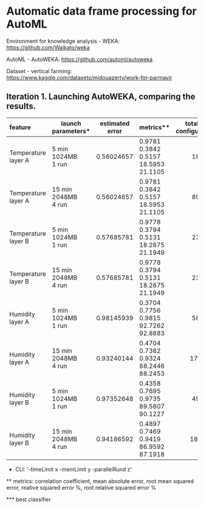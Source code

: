# Automatic data frame processing for AutoML

Environment for knowledge analysis - WEKA:
https://github.com/Waikato/weka

AutoML - AutoWEKA:
https://github.com/automl/autoweka

Dataset - vertical farming:
https://www.kaggle.com/datasets/midouazerty/work-for-parmavir

## Iteration 1. Launching AutoWEKA, comparing the results.

| feature             | launch parameters*    | estimated error  | metrics**                                            | total of configuration | result***          |
|:------------------- | --------------------- |:----------------:| ---------------------------------------------------- |:----------------------:|:------------------:|
| Temperature layer A | 5 min<br/>1024MB<br/>1 run  | 0.56024657       | 0.9781<br/>0.3842<br/>0.5157<br/>18.5953<br/>21.1105 | 18       | trees.RandomForest |
| Temperature layer A | 15 min<br/>2048MB<br/>4 run | 0.56024657       | 0.9781<br/>0.3842<br/>0.5157<br/>18.5953<br/>21.1105 | 89       | trees.RandomForest |
| Temperature layer B | 5 min<br/>1024MB<br/>1 run  | 0.57685781       | 0.9778<br/>0.3794<br/>0.5131<br/>18.2875<br/>21.1949 | 23       | trees.RandomForest |
| Temperature layer B | 15 min<br/>2048MB<br/>4 run | 0.57685781       | 0.9778<br/>0.3794<br/>0.5131<br/>18.2875<br/>21.1949 | 23       | trees.RandomForest |
| Humidity layer A    | 5 min<br/>1024MB<br/>1 run  | 0.98145939       | 0.3704<br/>0.7756<br/>0.9815<br/>92.7262<br/>92.8883 | 58       | trees.M5P          |
| Humidity layer A    | 15 min<br/>2048MB<br/>4 run | 0.93240144       | 0.4704<br/>0.7382<br/>0.9324<br/>88.2446<br/>88.2453 | 177      | trees.RandomTree   |
| Humidity layer B    | 5 min<br/>1024MB<br/>1 run  | 0.97352648       | 0.4358<br/>0.7695<br/>0.9735<br/>89.5807<br/>90.1227 | 49       | trees.M5P          |
| Humidity layer B    | 15 min<br/>2048MB<br/>4 run | 0.94186592       | 0.4897<br/>0.7469<br/>0.9419<br/>86.9592<br/>87.1918 | 182      | trees.M5P          |

* CLI: '-timeLimit x -memLimit y -parallelRund z'

** metrics: correlation coefficient, mean absolute error, root mean squared error, reative squared error %, root relative squared error %

*** best classifier
